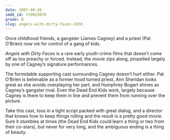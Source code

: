 ```yaml
---
date: 2007-09-26
imdb_id: tt0029870
grade: B
slug: angels-with-dirty-faces-1938
---
```


Once childhood friends, a gangster (James Cagney) and a priest (Pat O’Brien) now vie for control of a gang of kids.

_Angels with Dirty Faces_ is a rare early youth-crime films that doesn’t come off as too preachy or forced. Instead, the movie zips along, propelled largely by one of Cagney’s signature performances.

The formidable supporting cast surrounding Cagney doesn’t hurt either. Pat O’Brien is believable as a former hood turned priest, Ann Sheridan looks great as she avoids overplaying her part, and Humphrey Bogart shines as Cagney’s gangster rival. Even the Dead End Kids work, largely because Cagney is there to keep them in line and prevent them from running over the picture.

Take this cast, toss in a tight script packed with great dialog, and a director that knows how to keep things rolling and the result is a pretty good movie. Sure it stumbles at times (the Dead End Kids could learn a thing or two from their co-stars), but never for very long, and the ambiguous ending is a thing of beauty.
